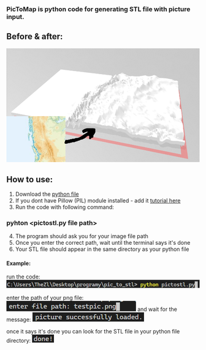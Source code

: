 ### PicToMap is python code for generating STL file with picture input.
## Before & after:
<img src="example/ex5.png">

## How to use:
1) Download the [python file](pictostl.py)
2) If you dont have Pillow (PIL) module installed - add it [tutorial here](https://pillow.readthedocs.io/en/stable/installation.html)
3) Run the code with following command:
### pyhton <pictostl.py file path>
4) The program should ask you for your image file path
5) Once you enter the correct path, wait until the terminal says it's done
6) Your STL file should appear in the same directory as your python file

#### Example:
run the code:
<img src="example/ex1.png">

enter the path of your png file:
<img src="example/ex2.png">
and wait for the message:
<img src="example/ex3.png">

once it says it's done you can look for the STL file in your python file directory:
<img src="example/ex4.png">
